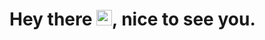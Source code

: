 <h1>Hey there <img src="https://media.giphy.com/media/hvRJCLFzcasrR4ia7z/giphy.gif" width="25px">, nice to see you.</h1>

